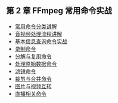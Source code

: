 ## 第 2 章 FFmpeg 常用命令实战

- [常用命令分类讲解]()
- [音视频处理流程讲解]()
- [基本信息查询命令实战]()
- [录制命令]()
- [分解与复用命令]()
- [处理原始数据命令]()
- [滤镜命令]()
- [裁剪与合并命令]()
- [图片与视频互转]()
- [直播相关命令]()

